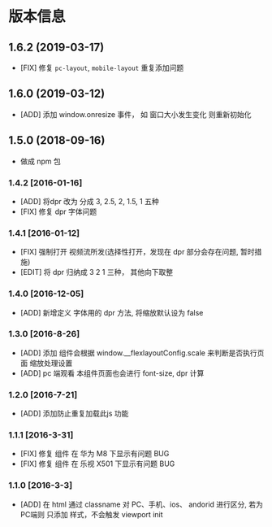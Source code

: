 # 版本信息
## 1.6.2 (2019-03-17)
* [FIX] 修复 `pc-layout`, `mobile-layout` 重复添加问题

## 1.6.0 (2019-03-12)
* [ADD] 添加 window.onresize 事件， 如 窗口大小发生变化 则重新初始化

## 1.5.0 (2018-09-16)
* 做成 npm 包

### 1.4.2 [2016-01-16]
* [ADD] 将dpr 改为 分成 3, 2.5, 2, 1.5, 1 五种
* [FIX] 修复 dpr 字体问题

### 1.4.1 [2016-01-12]
* [FIX] 强制打开 视频流所发(选择性打开，发现在 dpr 部分会存在问题, 暂时措施)
* [EDIT] 将 dpr 归纳成 3 2 1 三种， 其他向下取整

### 1.4.0 [2016-12-05]
* [ADD] 新增定义 字体用的 dpr 方法, 将缩放默认设为 false

### 1.3.0 [2016-8-26]
* [ADD] 添加 组件会根据 window.__flexlayoutConfig.scale 来判断是否执行页面 缩放处理设置
* [ADD] pc 端观看 本组件页面也会进行 font-size, dpr 计算

### 1.2.0 [2016-7-21]
* [ADD] 添加防止重复加载此js 功能

### 1.1.1 [2016-3-31]
* [FIX] 修复 组件 在 华为 M8 下显示有问题 BUG
* [FIX] 修复 组件 在 乐视 X501 下显示有问题 BUG

### 1.1.0 [2016-3-3]
* [ADD] 在 html 通过 classname 对 PC、手机、ios、 andorid 进行区分, 若为 PC端则 只添加 样式，不会触发 viewport init
